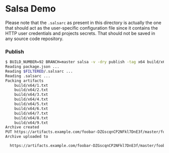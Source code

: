 # Salsa Demo

Please note that the `.salsarc` as present in this directory is actually the one
that should act as the user-specific configuration file since it contains the
HTTP user credentials and projects secrets. That should not be saved in any
source code repository.

### Publish

```bash
$ BUILD_NUMBER=92 BRANCH=master salsa -v -dry publish -tag x64 build/x64
Reading package.json ...
Reading $FILTERED/.salsarc ...
Reading .salsarc ...
Packing artifacts
    build/x64/1.txt
    build/x64/2.txt
    build/x64/3.txt
    build/x64/4.txt
    build/x64/5.txt
    build/x64/6.txt
    build/x64/7.txt
    build/x64/8.txt
    build/x64/9.txt
Archive created
PUT https://artifacts.example.com/foobar-DZGscqnCP2NFkl7DnE3f/master/foobar-x64-master-1.2.3.92.tar
Archive uploaded to

  https://artifacts.example.com/foobar-DZGscqnCP2NFkl7DnE3f/master/foobar-x64-master-1.2.3.92.tar

```
